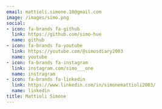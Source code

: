 ```yaml
---
email: mattioli.simone.10@gmail.com
image: /images/simo.png
social:
- icon: fa-brands fa-github
  link: https://github.com/simo-hue
  name: github
- icon: fa-brands fa-youtube
  link: https://youtube.com/@simosdiary2003
  name: youtube
- icon: fa-brands fa-instagram
  link: instagram.com/simo___one
  name: instragram
- icon: fa-brands fa-linkedin
  link: https://www.linkedin.com/in/simonemattioli2003/
  name: linkedin
title: Mattioli Simone
---
```


<!-- hash: e3b0c44298fc -->